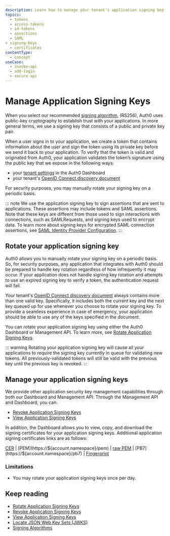 ```yaml
---
description: Learn how to manage your tenant's application signing key, which is used to sign tokens and SAML assertions.
topics:
  - tokens
  - access-tokens
  - id-tokens
  - assertions
  - SAML
- signing-keys
  - certificates
contentType:
  - concept
useCase:
  - invoke-api
  - add-login
  - secure-api
---
```


# Manage Application Signing Keys

When you select our recommended [signing algorithm](/tokens/concepts/signing-algorithms), (RS256), Auth0 uses public-key cryptography to establish trust with your applications. In more general terms, we use a signing key that consists of a public and private key pair.

When a user signs in to your application, we create a token that contains information about the user and sign the token using its private key before we send it back to your application. To verify that the token is valid and originated from Auth0, your application validates the token’s signature using the public key that we expose in the following ways:

* your [tenant settings](/dashboard/reference/settings-tenant) in the Auth0 Dashboard
* your tenant's [OpenID Connect discovery document](/tokens/guides/locate-jwks)

For security purposes, you may manually rotate your signing key on a periodic basis.

::: note
We use the application signing key to sign assertions that are sent to applications. These assertions may include tokens and SAML assertions. Note that these keys are diffeent from those used to sign interactions with connections, such as SAMLRequests, and signing keys used to encrypt data. To learn more about signing keys for encrypted SAML connection assertions, see [SAML Identity Provider Configuration](/protocols/saml/samlp).
:::

## Rotate your application signing key

Auth0 allows you to manually rotate your signing key on a periodic basis. So, for security purposes, any application that integrates with Auth0 should be prepared to handle key rotation regardless of how infrequently it may occur. If your application does not handle signing key rotation and attempts to use an expired signing key to verify a token, the authentication request will fail.

Your tenant's [OpenID Connect discovery document](/tokens/guides/locate-jwks) always contains more than one valid key. Specifically, it includes both the current key and the next key queued up for use whenever you choose to rotate your signing key. To provide a seamless experience in case of emergency, your application should be able to use any of the keys specified in the document.

You can rotate your application signing key using either the Auth0 Dashboard or Management API. To learn more, see [Rotate Application Signing Keys](/dashboard/guides/tenants/rotate-application-signing-keys).

::: warning
Rotating your application signing key will cause all your applications to require the signing key currently in queue for validating new tokens. All previously-validated tokens will still be valid with the previous key until the previous key is revoked.
:::

## Manage your application signing keys

We provide other application security key management capabilities through both our Dashboard and Management API. Through the Management API and Dashboard, you can:

* [Revoke Application Signing Keys](/dashboard/guides/tenants/revoke-application-signing-keys)
* [View Application Signing Keys](/dashboard/guides/tenants/view-application-signing-keys)

In addition, the Dashboard allows you to view, copy, and download the signing certificates for your application signing keys. Additional application signing certificates links are as follows:

[CER](https://${account.namespace}/cer) | [PEM](https://${account.namespace}/pem) | [raw PEM](https://${account.namespace}/rawpem) | [PB7](https://${account.namespace}/pb7) | [Fingerprint](https://${account.namespace}/fingerprint)

### Limitations

* You may rotate your application signing keys once per day.

## Keep reading

* [Rotate Application Signing Keys](/dashboard/guides/tenants/rotate-application-signing-keys)
* [Revoke Application Signing Keys](/dashboard/guides/tenants/revoke-application-signing-keys)
* [View Application Signing Keys](/dashboard/guides/tenants/view-application-signing-keys)
* [Locate JSON Web Key Sets (JWKS)](/tokens/guides/locate-jwks)
* [Signing Algorithms](/tokens/concepts/signing-algorithms)

